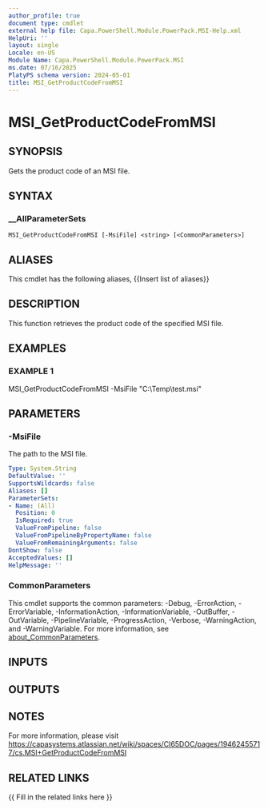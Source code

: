 ```yaml
---
author_profile: true
document type: cmdlet
external help file: Capa.PowerShell.Module.PowerPack.MSI-Help.xml
HelpUri: ''
layout: single
Locale: en-US
Module Name: Capa.PowerShell.Module.PowerPack.MSI
ms.date: 07/16/2025
PlatyPS schema version: 2024-05-01
title: MSI_GetProductCodeFromMSI
---
```


# MSI_GetProductCodeFromMSI

## SYNOPSIS

Gets the product code of an MSI file.

## SYNTAX

### __AllParameterSets

```
MSI_GetProductCodeFromMSI [-MsiFile] <string> [<CommonParameters>]
```

## ALIASES

This cmdlet has the following aliases,
  {{Insert list of aliases}}

## DESCRIPTION

This function retrieves the product code of the specified MSI file.

## EXAMPLES

### EXAMPLE 1

MSI_GetProductCodeFromMSI -MsiFile "C:\Temp\test.msi"

## PARAMETERS

### -MsiFile

The path to the MSI file.

```yaml
Type: System.String
DefaultValue: ''
SupportsWildcards: false
Aliases: []
ParameterSets:
- Name: (All)
  Position: 0
  IsRequired: true
  ValueFromPipeline: false
  ValueFromPipelineByPropertyName: false
  ValueFromRemainingArguments: false
DontShow: false
AcceptedValues: []
HelpMessage: ''
```

### CommonParameters

This cmdlet supports the common parameters: -Debug, -ErrorAction, -ErrorVariable,
-InformationAction, -InformationVariable, -OutBuffer, -OutVariable, -PipelineVariable,
-ProgressAction, -Verbose, -WarningAction, and -WarningVariable. For more information, see
[about_CommonParameters](https://go.microsoft.com/fwlink/?LinkID=113216).

## INPUTS

## OUTPUTS

## NOTES

For more information, please visit https://capasystems.atlassian.net/wiki/spaces/CI65DOC/pages/19462455717/cs.MSI+GetProductCodeFromMSI


## RELATED LINKS

{{ Fill in the related links here }}

